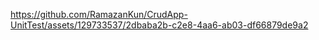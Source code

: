 

https://github.com/RamazanKun/CrudApp-UnitTest/assets/129733537/2dbaba2b-c2e8-4aa6-ab03-df66879de9a2

